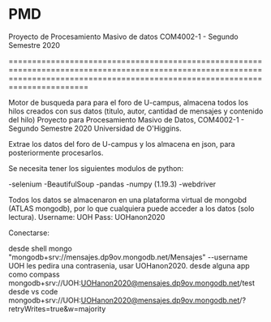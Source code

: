 # PMD
Proyecto de Procesamiento Masivo de datos COM4002-1 - Segundo Semestre 2020

===================================================================================================================================================================================

Motor de busqueda para para el foro de U-campus, almacena todos los hilos creados con sus datos (titulo, autor, cantidad de mensajes y contenido del hilo) Proyecto para Procesamiento Masivo de Datos, COM4002-1 - Segundo Semestre 2020 Universidad de O'Higgins.

Extrae los datos del foro de U-campus y los almacena en json, para posteriormente procesarlos.

Se necesita tener los siguientes modulos de python:

-selenium -BeautifulSoup -pandas -numpy (1.19.3) -webdriver

Todos los datos se almacenaron en una plataforma virtual de mongobd (ATLAS mongodb), por lo que cualquiera puede acceder a los datos (solo lectura). Username: UOH Pass: UOHanon2020

Conectarse:

desde shell mongo "mongodb+srv://mensajes.dp9ov.mongodb.net/Mensajes" --username UOH les pedira una contrasenia, usar UOHanon2020.
desde alguna app como compass mongodb+srv://UOH:UOHanon2020@mensajes.dp9ov.mongodb.net/test
desde vs code mongodb+srv://UOH:UOHanon2020@mensajes.dp9ov.mongodb.net/?retryWrites=true&w=majority
